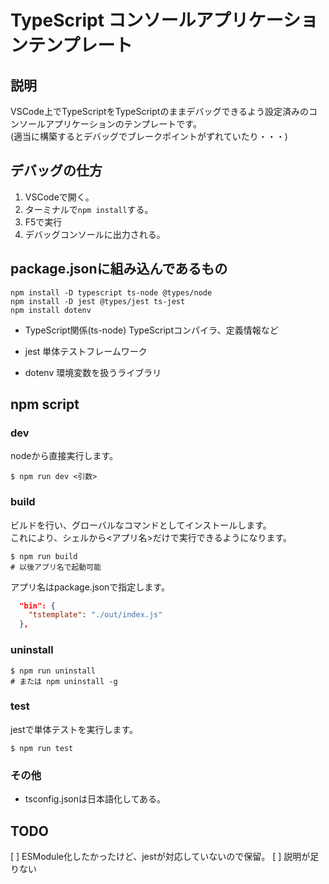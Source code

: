 # TypeScript コンソールアプリケーションテンプレート

## 説明

VSCode上でTypeScriptをTypeScriptのままデバッグできるよう設定済みのコンソールアプリケーションのテンプレートです。  
(適当に構築するとデバッグでブレークポイントがずれていたり・・・)

## デバッグの仕方
1. VSCodeで開く。
2. ターミナルで`npm install`する。
3. F5で実行
4. デバッグコンソールに出力される。

## package.jsonに組み込んであるもの

```
npm install -D typescript ts-node @types/node
npm install -D jest @types/jest ts-jest
npm install dotenv
```

- TypeScript関係(ts-node)
  TypeScriptコンパイラ、定義情報など

- jest
  単体テストフレームワーク

- dotenv
  環境変数を扱うライブラリ

## npm script

### dev  
nodeから直接実行します。

```
$ npm run dev <引数>
```

### build
ビルドを行い、グローバルなコマンドとしてインストールします。  
これにより、シェルから<アプリ名>だけで実行できるようになります。

```shell
$ npm run build
# 以後アプリ名で起動可能
```

アプリ名はpackage.jsonで指定します。
```json
  "bin": {
    "tstemplate": "./out/index.js"
  },
```

### uninstall

```shell
$ npm run uninstall
# または npm uninstall -g
```

### test
jestで単体テストを実行します。

```shell
$ npm run test
```

### その他
- tsconfig.jsonは日本語化してある。

## TODO
[ ] ESModule化したかったけど、jestが対応していないので保留。
[ ] 説明が足りない

